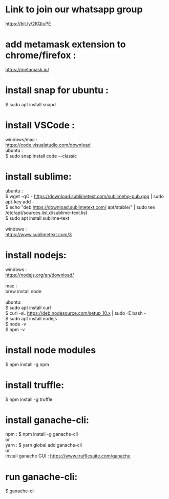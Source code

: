# Link to join our whatsapp group
https://bit.ly/2KQtuPE</br>

# add metamask extension to chrome/firefox :
https://metamask.io/

# install snap for ubuntu :
$ sudo apt install snapd

# install VSCode :
windows/mac :<br/>
https://code.visualstudio.com/download<br/>
ubuntu :<br/>
$ sudo snap install code --classic

# install sublime:
ubuntu :<br/>
$ wget -qO - https://download.sublimetext.com/sublimehq-pub.gpg | sudo apt-key add -<br/>
$ echo "deb https://download.sublimetext.com/ apt/stable/" | sudo tee /etc/apt/sources.list.d/sublime-text.list<br/>
$ sudo apt install sublime-text<br/><br/>
windows :<br/>
https://www.sublimetext.com/3 <br/>

# install nodejs:
windows :<br/>
https://nodejs.org/en/download/ <br/><br/>
mac :<br/>
brew install node <br/><br/>
ubuntu:<br/>
$ sudo apt install curl <br/>
$ curl -sL https://deb.nodesource.com/setup_10.x | sudo -E bash - <br/>
$ sudo apt install nodejs <br/>
$ node -v <br/>
$ npm -v

# install node modules
$ npm install -g npm

# install truffle:
$ npm install -g truffle

# install ganache-cli:
npm : $ npm install -g ganache-cli<br/>or<br/>
yarn : $ yarn global add ganache-cli<br/>or</br>
install ganache GUI : https://www.trufflesuite.com/ganache<br/>

# run ganache-cli:
$ ganache-cli<br/>
